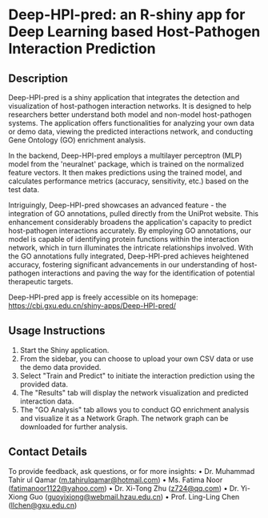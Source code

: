 # Deep-HPI-pred: an R-shiny app for Deep Learning based Host-Pathogen Interaction Prediction

## Description
Deep-HPI-pred is a shiny application that integrates the detection and visualization of host-pathogen interaction networks. It is designed to help researchers better understand both model and non-model host-pathogen systems. The application offers functionalities for analyzing your own data or demo data, viewing the predicted interactions network, and conducting Gene Ontology (GO) enrichment analysis. 

In the backend, Deep-HPI-pred employs a multilayer perceptron (MLP) model from the 'neuralnet' package, which is trained on the normalized feature vectors. It then makes predictions using the trained model, and calculates performance metrics (accuracy, sensitivity, etc.) based on the test data.

Intriguingly, Deep-HPI-pred showcases an advanced feature - the integration of GO annotations, pulled directly from the UniProt website. This enhancement considerably broadens the application's capacity to predict host-pathogen interactions accurately. By employing GO annotations, our model is capable of identifying protein functions within the interaction network, which in turn illuminates the intricate relationships involved. With the GO annotations fully integrated, Deep-HPI-pred achieves heightened accuracy, fostering significant advancements in our understanding of host-pathogen interactions and paving the way for the identification of potential therapeutic targets.

Deep-HPI-pred app is freely accessible on its homepage: https://cbi.gxu.edu.cn/shiny-apps/Deep-HPI-pred/ 

## Usage Instructions

1. Start the Shiny application.
2. From the sidebar, you can choose to upload your own CSV data or use the demo data provided.
3. Select "Train and Predict" to initiate the interaction prediction using the provided data.
4. The "Results" tab will display the network visualization and predicted interaction data.
5. The "GO Analysis" tab allows you to conduct GO enrichment analysis and visualize it as a Network Graph. The network graph can be downloaded for further analysis.

## Contact Details

To provide feedback, ask questions, or for more insights:
•	Dr. Muhammad Tahir ul Qamar (m.tahirulqamar@hotmail.com)
•	Ms. Fatima Noor (fatimanoor1122@yahoo.com)
•	Dr. Xi-Tong Zhu (z724@qq.com)
•	Dr. Yi-Xiong Guo (guoyixiong@webmail.hzau.edu.cn)
•	Prof. Ling-Ling Chen (llchen@gxu.edu.cn)

